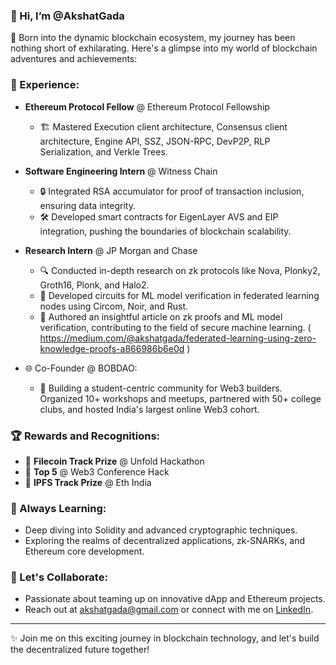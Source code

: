 ### 👋 Hi, I’m @AkshatGada

👀 Born into the dynamic blockchain ecosystem, my journey has been nothing short of exhilarating. Here's a glimpse into my world of blockchain adventures and achievements:

### 💼 Experience:
- **Ethereum Protocol Fellow** @ Ethereum Protocol Fellowship
  - 🏗️ Mastered Execution client architecture, Consensus client architecture, Engine API, SSZ, JSON-RPC, DevP2P, RLP Serialization, and Verkle Trees.
  

- **Software Engineering Intern** @ Witness Chain
  - 🔒 Integrated RSA accumulator for proof of transaction inclusion, ensuring data integrity.
  - 🛠️ Developed smart contracts for EigenLayer AVS and EIP integration, pushing the boundaries of blockchain scalability.
 

- **Research Intern** @ JP Morgan and Chase
  - 🔍 Conducted in-depth research on zk protocols like Nova, Plonky2, Groth16, Plonk, and Halo2.
  - 🧮 Developed circuits for ML model verification in federated learning nodes using Circom, Noir, and Rust.
  - 📄 Authored an insightful article on zk proofs and ML model verification, contributing to the field of secure machine learning. ( 
        https://medium.com/@akshatgada/federated-learning-using-zero-knowledge-proofs-a866986b6e0d )

- 🌐 Co-Founder @ BOBDAO:
   - 🚀 Building a student-centric community for Web3 builders. Organized 10+ workshops and meetups, partnered with 50+ college clubs, and hosted 
     India's largest online Web3 cohort.

### 🏆 Rewards and Recognitions:
- 🥇 **Filecoin Track Prize** @ Unfold Hackathon
- 🌟 **Top 5** @ Web3 Conference Hack
- 🚀 **IPFS Track Prize** @ Eth India

### 🔭 Always Learning:
- Deep diving into Solidity and advanced cryptographic techniques.
- Exploring the realms of decentralized applications, zk-SNARKs, and Ethereum core development.

### 💞️ Let's Collaborate:
- Passionate about teaming up on innovative dApp and Ethereum projects.
- Reach out at [akshatgada@gmail.com](mailto:akshatgada@gmail.com) or connect with me on [LinkedIn](https://www.linkedin.com/in/akshat-gada-719076228/).

---

✨ Join me on this exciting journey in blockchain technology, and let's build the decentralized future together!

<!---
AkshatGada/AkshatGada is a ✨ special ✨ repository because its `README.md` (this file) appears on your GitHub profile.
You can click the Preview link to take a look at your changes.
--->
